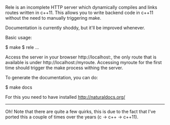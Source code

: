 Rele is an incomplete HTTP server which dynamically compiles and links routes
written in c++11. This allows you to write backend code in c++11 without the
need to manually triggering make.

Documentation is currently shoddy, but it'll be improved whenever.

Basic usage:

$ make
$ rele <port>
...

Access the server in your browser http://localhost:<port>, the only route that
is available is under http://localhost:<port>/myroute. Accessing myroute for
the first time should trigger the make process withing the server.

To generate the documentation, you can do:

$ make docs

For this you need to have installed http://naturaldocs.org/

---

Oh! Note that there are quite a few quirks, this is due to the fact that I've
ported this a couple of times over the years (c -> c++ -> c++11).
